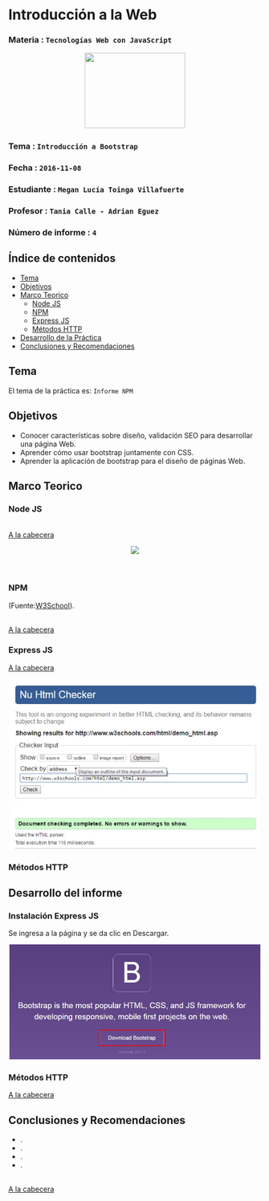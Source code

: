 # Introducción a la Web

### Materia : `Tecnologías Web con JavaScript`

<p align="center">
<img src="http://www.javatpoint.com/images/javascript/javascript_logo.png" width="200" height="150">
</p>

### Tema : `Introducción a Bootstrap` 
### Fecha : `2016-11-08`
### Estudiante : `Megan Lucía Toinga Villafuerte`
### Profesor : `Tania Calle - Adrian Eguez`
### Número de informe : `4`

<a name="cabecera"></a>
## Índice de contenidos


- <a href="#tema">Tema</a>
- <a href="#objetivos">Objetivos</a>
- <a href="#marco-teorico">Marco Teorico</a>
  * <a href="#node">Node JS</a>
  * <a href="#npm">NPM</a>
  * <a href="#express">Express JS</a>
  * <a href="#http">Métodos HTTP</a>
- <a href="#desarrollo">Desarrollo de la Práctica</a>
- <a href="#conrec">Conclusiones y Recomendaciones</a> 

<a name="tema"></a>
## Tema
El tema de la práctica es: `Informe NPM`

<a name="objetivos"></a>
## Objetivos

- Conocer características sobre diseño, validación SEO para desarrollar una página Web.
- Aprender cómo usar bootstrap juntamente con CSS.
- Aprender la aplicación de bootstrap para el diseño de páginas Web.

<a name="marco-teorico"></a>
## Marco Teorico
<a name="node"></a>
### Node JS


<br>
<a href="#cabecera">A la cabecera</a>

<p align="center">
<img src="https://encrypted-tbn2.gstatic.com/images?q=tbn:ANd9GcQBcVdgv1lZrZLs8fqYy4K_mOTiT_VY_6Lj_k-VNRBNqoQvk3fe" width="300">
</p>

<br>

<a name="npm"></a>
### NPM
(Fuente:[W3School](http://w3schools.bootcss.com/website/web_quality.html)).


<br>
<a href="#cabecera">A la cabecera</a>

<a name="express"></a>
### Express JS


<a href="#cabecera">A la cabecera</a>

<p align="center">
    <img src="https://github.com/megyltv/Tecnologias_Web_Js/blob/03-bootstrap/Informe/imagenes/cap1.jpg?raw=true" width="500" height="">
</p>

<a name="http"></a>
### Métodos HTTP


<a name="desarrollo"></a>
## Desarrollo del informe

### Instalación Express JS
Se ingresa a la página y se da clic en Descargar.

<p align="center">
    <img src="https://github.com/megyltv/Tecnologias_Web_Js/blob/03-bootstrap/Informe/imagenes/cap2.jpg?raw=true" width="500" height="">
</p>



### Métodos HTTP


<a href="#cabecera">A la cabecera</a>

<a name="conrec"></a>
## Conclusiones y Recomendaciones
- .
- .
- .
- .


<br>
<a href="#cabecera">A la cabecera</a>